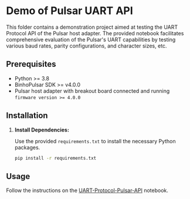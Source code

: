 # Demo of Pulsar UART API

This folder contains a demonstration project aimed at testing the UART Protocol API of the Pulsar host adapter. The provided notebook facilitates comprehensive evaluation of the Pulsar's UART capabilities by testing various baud rates, parity configurations, and character sizes, etc.

## Prerequisites

- Python >= 3.8
- BinhoPulsar SDK >= v4.0.0
- Pulsar host adapter with breakout board connected and running `firmware version >= 4.0.0`

## Installation

1. **Install Dependencies:**

   Use the provided `requirements.txt` to install the necessary Python packages.

   ```bash
   pip install -r requirements.txt
   ```

## Usage

Follow the instructions on the [UART-Protocol-Pulsar-API](UART-Protocol-Pulsar-API.ipynb) notebook.